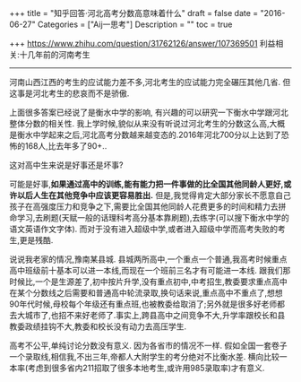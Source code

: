 +++
title = "知乎回答·河北高考分数高意味着什么"
draft = false
date = "2016-06-27"
Categories = ["Aij一思考"] 
Description = "" 
toc = true

+++
https://www.zhihu.com/question/31762126/answer/107369501
利益相关:十几年前的河南考生
***

河南山西江西的考生的应试能力差不多,河北考生的应试能力完全碾压其他几省. 但这事是河北考生的悲哀而不是骄傲.

上面很多答案已经说了是衡水中学的影响, 有兴趣的可以研究一下衡水中学跟河北整体分数的相关性.
我上学时候,貌似从来没有听说过河北考生的分数这么高,大概是衡水中学起来之后,河北高考分数越来越变态的.2016年河北700分以上达到了恐怖的168人,比去年多了90+..

这对高中生来说是好事还是坏事?

可能是好事,**如果通过高中的训练,能有能力把一件事做的比全国其他同龄人更好,或许以后人生在其他竞争中应该更容易胜出.**
但是,我觉得肯定大部分家长不愿意自己孩子在高强度压力和竞争之下,需要比全国其他同龄人花费更多的时间和精力去拼命学习,去刷题(天赋一般的话理科考高分基本靠刷题),去练字(可以搜下衡水中学的语文英语作文字体). 而对于没有进入超级中学,或者进入超级中学而高考失败的考生,更是残酷.


说说我老家的情况,豫南某县城. 县城两所高中,一个重点一个普通,我高考时候重点高中班级前十基本可以进一本线,而现在一个班前三名才有可能进一本线.
跟我们那时候比,一个是生源差了,初中按片升学,没有重点初中,中考招生,教委要求重点高中在某个分数线之后需要和普通高中轮流录取,换句话来说,重点高中不重点了,想想90年代时候,母校每个年级还有重点班,也被教委给取消了;另外就是很多好老师都去大城市了,也招不来好老师了.事实上,跨县高中之间竞争不大,升学率跟校长和县教委政绩挂钩不大,教委和校长没有动力去高压学生.


高考不公平,单纯讨论分数没有意义. 因为各省市的情况不一样. 假如全国一套卷子一个录取线,相信我,不出三年,帝都人大附学生的考分绝对不比衡水差. 横向比较一本率(考虑到很多省内211招取了很多本地考生,或许用985录取率)才有意义.